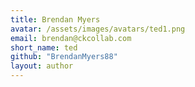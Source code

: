 ```yaml
---
title: Brendan Myers
avatar: /assets/images/avatars/ted1.png
email: brendan@ckcollab.com
short_name: ted
github: "BrendanMyers88"
layout: author
---
```

